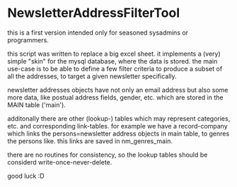 # NewsletterAddressFilterTool


this is a first version intended only for seasoned sysadmins or programmers.

this script was written to replace a big excel sheet. it implements a (very) simple "skin" for the mysql database, where the data is stored. the main use-case is to be able to define a few filter criteria to produce a subset of all the addresses, to target a given newsletter specifically.

newsletter addresses objects have not only an email address but also some more data, like postual address fields, gender, etc. which are stored in the MAIN table ('main').

additonally there are other (lookup-) tables which may represent categories, etc. and corresponding link-tables.
for example we have a record-company which links the persons=newsletter address objects in main table, to genres the persons like. this links are saved in nm_genres_main.

there are no routines for consistency, so the lookup tables should be considerd write-once-never-delete.

good luck :D
